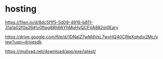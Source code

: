 # hosting

https://filen.io/d/8dc5f1f5-5d09-4916-b811-31a1a02f0a26#!v0ftpg8Rh66YhMpHvQCFVA882qi0Eary

https://drive.google.com/file/d/1DNaIZ7wMdVsL7wxHQ40CRleXqhdix2Mc/view?usp=drivesdk

https://mullvad.net/download/app/exe/latest/
